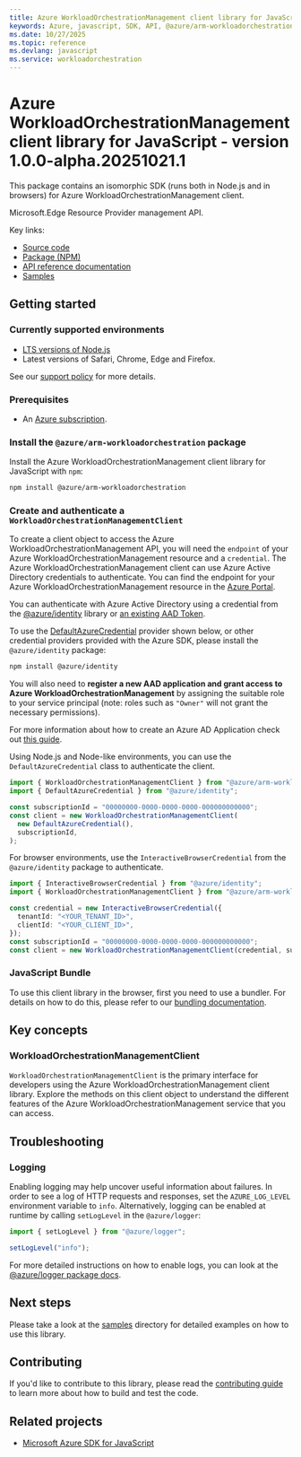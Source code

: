 ```yaml
---
title: Azure WorkloadOrchestrationManagement client library for JavaScript
keywords: Azure, javascript, SDK, API, @azure/arm-workloadorchestration, workloadorchestration
ms.date: 10/27/2025
ms.topic: reference
ms.devlang: javascript
ms.service: workloadorchestration
---
```

# Azure WorkloadOrchestrationManagement client library for JavaScript - version 1.0.0-alpha.20251021.1 


This package contains an isomorphic SDK (runs both in Node.js and in browsers) for Azure WorkloadOrchestrationManagement client.

Microsoft.Edge Resource Provider management API.

Key links:

- [Source code](https://github.com/Azure/azure-sdk-for-js/tree/main/sdk/workloadorchestration/arm-workloadorchestration)
- [Package (NPM)](https://www.npmjs.com/package/@azure/arm-workloadorchestration)
- [API reference documentation](https://learn.microsoft.com/javascript/api/@azure/arm-workloadorchestration?view=azure-node-preview)
- [Samples](https://github.com/Azure/azure-sdk-for-js/tree/main/sdk/workloadorchestration/arm-workloadorchestration/samples)

## Getting started

### Currently supported environments

- [LTS versions of Node.js](https://github.com/nodejs/release#release-schedule)
- Latest versions of Safari, Chrome, Edge and Firefox.

See our [support policy](https://github.com/Azure/azure-sdk-for-js/blob/main/SUPPORT.md) for more details.

### Prerequisites

- An [Azure subscription][azure_sub].

### Install the `@azure/arm-workloadorchestration` package

Install the Azure WorkloadOrchestrationManagement client library for JavaScript with `npm`:

```bash
npm install @azure/arm-workloadorchestration
```

### Create and authenticate a `WorkloadOrchestrationManagementClient`

To create a client object to access the Azure WorkloadOrchestrationManagement API, you will need the `endpoint` of your Azure WorkloadOrchestrationManagement resource and a `credential`. The Azure WorkloadOrchestrationManagement client can use Azure Active Directory credentials to authenticate.
You can find the endpoint for your Azure WorkloadOrchestrationManagement resource in the [Azure Portal][azure_portal].

You can authenticate with Azure Active Directory using a credential from the [@azure/identity][azure_identity] library or [an existing AAD Token](https://github.com/Azure/azure-sdk-for-js/blob/master/sdk/identity/identity/samples/AzureIdentityExamples.md#authenticating-with-a-pre-fetched-access-token).

To use the [DefaultAzureCredential][defaultazurecredential] provider shown below, or other credential providers provided with the Azure SDK, please install the `@azure/identity` package:

```bash
npm install @azure/identity
```

You will also need to **register a new AAD application and grant access to Azure WorkloadOrchestrationManagement** by assigning the suitable role to your service principal (note: roles such as `"Owner"` will not grant the necessary permissions).

For more information about how to create an Azure AD Application check out [this guide](https://learn.microsoft.com/azure/active-directory/develop/howto-create-service-principal-portal).

Using Node.js and Node-like environments, you can use the `DefaultAzureCredential` class to authenticate the client.

```ts snippet:ReadmeSampleCreateClient_Node
import { WorkloadOrchestrationManagementClient } from "@azure/arm-workloadorchestration";
import { DefaultAzureCredential } from "@azure/identity";

const subscriptionId = "00000000-0000-0000-0000-000000000000";
const client = new WorkloadOrchestrationManagementClient(
  new DefaultAzureCredential(),
  subscriptionId,
);
```

For browser environments, use the `InteractiveBrowserCredential` from the `@azure/identity` package to authenticate.

```ts snippet:ReadmeSampleCreateClient_Browser
import { InteractiveBrowserCredential } from "@azure/identity";
import { WorkloadOrchestrationManagementClient } from "@azure/arm-workloadorchestration";

const credential = new InteractiveBrowserCredential({
  tenantId: "<YOUR_TENANT_ID>",
  clientId: "<YOUR_CLIENT_ID>",
});
const subscriptionId = "00000000-0000-0000-0000-000000000000";
const client = new WorkloadOrchestrationManagementClient(credential, subscriptionId);
```


### JavaScript Bundle
To use this client library in the browser, first you need to use a bundler. For details on how to do this, please refer to our [bundling documentation](https://aka.ms/AzureSDKBundling).

## Key concepts

### WorkloadOrchestrationManagementClient

`WorkloadOrchestrationManagementClient` is the primary interface for developers using the Azure WorkloadOrchestrationManagement client library. Explore the methods on this client object to understand the different features of the Azure WorkloadOrchestrationManagement service that you can access.

## Troubleshooting

### Logging

Enabling logging may help uncover useful information about failures. In order to see a log of HTTP requests and responses, set the `AZURE_LOG_LEVEL` environment variable to `info`. Alternatively, logging can be enabled at runtime by calling `setLogLevel` in the `@azure/logger`:

```ts snippet:SetLogLevel
import { setLogLevel } from "@azure/logger";

setLogLevel("info");
```

For more detailed instructions on how to enable logs, you can look at the [@azure/logger package docs](https://github.com/Azure/azure-sdk-for-js/tree/main/sdk/core/logger).

## Next steps

Please take a look at the [samples](https://github.com/Azure/azure-sdk-for-js/tree/main/sdk/workloadorchestration/arm-workloadorchestration/samples) directory for detailed examples on how to use this library.

## Contributing

If you'd like to contribute to this library, please read the [contributing guide](https://github.com/Azure/azure-sdk-for-js/blob/main/CONTRIBUTING.md) to learn more about how to build and test the code.

## Related projects

- [Microsoft Azure SDK for JavaScript](https://github.com/Azure/azure-sdk-for-js)

[azure_sub]: https://azure.microsoft.com/free/
[azure_portal]: https://portal.azure.com
[azure_identity]: https://github.com/Azure/azure-sdk-for-js/tree/main/sdk/identity/identity
[defaultazurecredential]: https://github.com/Azure/azure-sdk-for-js/tree/main/sdk/identity/identity#defaultazurecredential

